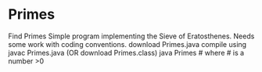 # Primes
Find Primes
Simple program implementing the Sieve of Eratosthenes.
Needs some work with coding conventions.
download Primes.java
compile using javac Primes.java (OR download Primes.class)
java Primes # where # is a number >0


